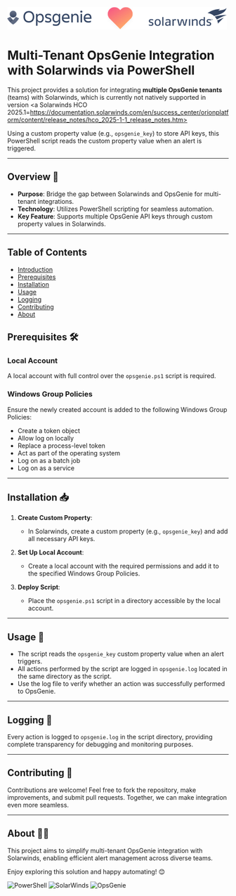 ![Header](/static/header.png)

# Multi-Tenant OpsGenie Integration with Solarwinds via PowerShell

This project provides a solution for integrating **multiple OpsGenie tenants** (teams) with Solarwinds, which is currently not natively supported in version <a Solarwinds HCO 2025.1=https://documentation.solarwinds.com/en/success_center/orionplatform/content/release_notes/hco_2025-1-1_release_notes.htm></a>

 Using a custom property value (e.g., `opsgenie_key`) to store API keys, this PowerShell script reads the custom property value when an alert is triggered.

---

## Overview 🌟

- **Purpose**: Bridge the gap between Solarwinds and OpsGenie for multi-tenant integrations.
- **Technology**: Utilizes PowerShell scripting for seamless automation.
- **Key Feature**: Supports multiple OpsGenie API keys through custom property values in Solarwinds.

---

## Table of Contents
- [Introduction](#overview-)
- [Prerequisites](#prerequisites-️)
- [Installation](#installation-)
- [Usage](#usage-)
- [Logging](#logging-)
- [Contributing](#contributing)
- [About](#about-)



## Prerequisites 🛠️

### Local Account
A local account with full control over the `opsgenie.ps1` script is required.

### Windows Group Policies
Ensure the newly created account is added to the following Windows Group Policies:
- Create a token object
- Allow log on locally
- Replace a process-level token
- Act as part of the operating system
- Log on as a batch job
- Log on as a service

---

## Installation 📥

1. **Create Custom Property**:
   - In Solarwinds, create a custom property (e.g., `opsgenie_key`) and add all necessary API keys.

2. **Set Up Local Account**:
   - Create a local account with the required permissions and add it to the specified Windows Group Policies.

3. **Deploy Script**:
   - Place the `opsgenie.ps1` script in a directory accessible by the local account.

---

## Usage 🚀

- The script reads the `opsgenie_key` custom property value when an alert triggers.
- All actions performed by the script are logged in `opsgenie.log` located in the same directory as the script.
- Use the log file to verify whether an action was successfully performed to OpsGenie.

---

## Logging 📄

Every action is logged to `opsgenie.log` in the script directory, providing complete transparency for debugging and monitoring purposes.

---

## Contributing 🤝

Contributions are welcome! Feel free to fork the repository, make improvements, and submit pull requests. Together, we can make integration even more seamless.

---

## About 👨‍💻

This project aims to simplify multi-tenant OpsGenie integration with Solarwinds, enabling efficient alert management across diverse teams.

Enjoy exploring this solution and happy automating! 😊

![PowerShell](https://img.shields.io/badge/PowerShell-5391FE?style=for-the-badge&logo=powershell&logoColor=white)
![SolarWinds](https://img.shields.io/badge/SolarWinds-orange?style=for-the-badge&logo=solarwinds&logoColor=white)
![OpsGenie](https://img.shields.io/badge/OpsGenie-FF5733?style=for-the-badge&logo=opsgenie&logoColor=white)